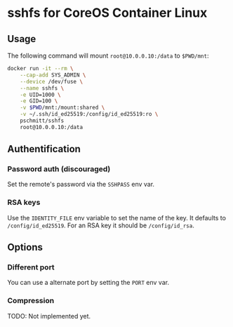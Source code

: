 # sshfs for CoreOS Container Linux

## Usage

The following command will mount `root@10.0.0.10:/data` to `$PWD/mnt`:

```bash
docker run -it --rm \
    --cap-add SYS_ADMIN \
    --device /dev/fuse \
    --name sshfs \
    -e UID=1000 \
    -e GID=100 \
    -v $PWD/mnt:/mount:shared \
    -v ~/.ssh/id_ed25519:/config/id_ed25519:ro \
    pschmitt/sshfs
    root@10.0.0.10:/data
```

## Authentification

### Password auth (discouraged)

Set the remote's password via the `SSHPASS` env var.

### RSA keys

Use the `IDENTITY_FILE` env variable to set the name of the key. It defaults to
`/config/id_ed25519`. For an RSA key it should be `/config/id_rsa`.


## Options

### Different port

You can use a alternate port by setting the `PORT` env var.

### Compression

TODO: Not implemented yet.
